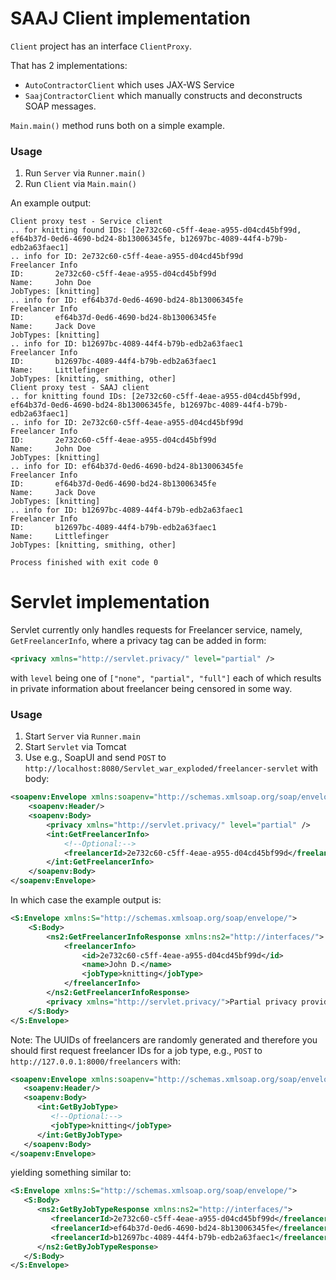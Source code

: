 SAAJ Client implementation
===

`Client` project has an interface `ClientProxy`.

That has 2 implementations:
- `AutoContractorClient` which uses JAX-WS Service
- `SaajContractorClient` which manually constructs and deconstructs SOAP messages.

`Main.main()` method runs both on a simple example.

### Usage

1. Run `Server` via `Runner.main()`
2. Run `Client` via `Main.main()`

An example output:
```
Client proxy test - Service client
.. for knitting found IDs: [2e732c60-c5ff-4eae-a955-d04cd45bf99d, ef64b37d-0ed6-4690-bd24-8b13006345fe, b12697bc-4089-44f4-b79b-edb2a63faec1]
.. info for ID: 2e732c60-c5ff-4eae-a955-d04cd45bf99d
Freelancer Info
ID:       2e732c60-c5ff-4eae-a955-d04cd45bf99d
Name:     John Doe
JobTypes: [knitting]
.. info for ID: ef64b37d-0ed6-4690-bd24-8b13006345fe
Freelancer Info
ID:       ef64b37d-0ed6-4690-bd24-8b13006345fe
Name:     Jack Dove
JobTypes: [knitting]
.. info for ID: b12697bc-4089-44f4-b79b-edb2a63faec1
Freelancer Info
ID:       b12697bc-4089-44f4-b79b-edb2a63faec1
Name:     Littlefinger
JobTypes: [knitting, smithing, other]
Client proxy test - SAAJ client
.. for knitting found IDs: [2e732c60-c5ff-4eae-a955-d04cd45bf99d, ef64b37d-0ed6-4690-bd24-8b13006345fe, b12697bc-4089-44f4-b79b-edb2a63faec1]
.. info for ID: 2e732c60-c5ff-4eae-a955-d04cd45bf99d
Freelancer Info
ID:       2e732c60-c5ff-4eae-a955-d04cd45bf99d
Name:     John Doe
JobTypes: [knitting]
.. info for ID: ef64b37d-0ed6-4690-bd24-8b13006345fe
Freelancer Info
ID:       ef64b37d-0ed6-4690-bd24-8b13006345fe
Name:     Jack Dove
JobTypes: [knitting]
.. info for ID: b12697bc-4089-44f4-b79b-edb2a63faec1
Freelancer Info
ID:       b12697bc-4089-44f4-b79b-edb2a63faec1
Name:     Littlefinger
JobTypes: [knitting, smithing, other]

Process finished with exit code 0

```

Servlet implementation
===

Servlet currently only handles requests for Freelancer service,
namely, `GetFreelancerInfo`, where a privacy tag can be added in form:
```xml
<privacy xmlns="http://servlet.privacy/" level="partial" />
```

with `level` being one of `["none", "partial", "full"]` each of which
results in private information about freelancer being censored in some way.

### Usage

1. Start `Server` via `Runner.main`
2. Start `Servlet` via Tomcat
3. Use e.g., SoapUI and send `POST` to `http://localhost:8080/Servlet_war_exploded/freelancer-servlet` with body:
```xml
<soapenv:Envelope xmlns:soapenv="http://schemas.xmlsoap.org/soap/envelope/" xmlns:int="http://interfaces/">
    <soapenv:Header/>
    <soapenv:Body>
        <privacy xmlns="http://servlet.privacy/" level="partial" />
        <int:GetFreelancerInfo>
            <!--Optional:-->
            <freelancerId>2e732c60-c5ff-4eae-a955-d04cd45bf99d</freelancerId>
        </int:GetFreelancerInfo>
    </soapenv:Body>
</soapenv:Envelope>
```

In which case the example output is:
```xml
<S:Envelope xmlns:S="http://schemas.xmlsoap.org/soap/envelope/">
    <S:Body>
        <ns2:GetFreelancerInfoResponse xmlns:ns2="http://interfaces/">
            <freelancerInfo>
                <id>2e732c60-c5ff-4eae-a955-d04cd45bf99d</id>
                <name>John D.</name>
                <jobType>knitting</jobType>
            </freelancerInfo>
        </ns2:GetFreelancerInfoResponse>
        <privacy xmlns="http://servlet.privacy/">Partial privacy provided.</privacy>
    </S:Body>
</S:Envelope>
```

Note: The UUIDs of freelancers are randomly generated and therefore you
should first request freelancer IDs for a job type, e.g., `POST` to `http://127.0.0.1:8000/freelancers` with:
```xml
<soapenv:Envelope xmlns:soapenv="http://schemas.xmlsoap.org/soap/envelope/" xmlns:int="http://interfaces/">
   <soapenv:Header/>
   <soapenv:Body>
      <int:GetByJobType>
         <!--Optional:-->
         <jobType>knitting</jobType>
      </int:GetByJobType>
   </soapenv:Body>
</soapenv:Envelope>
```

yielding something similar to:
```xml
<S:Envelope xmlns:S="http://schemas.xmlsoap.org/soap/envelope/">
   <S:Body>
      <ns2:GetByJobTypeResponse xmlns:ns2="http://interfaces/">
         <freelancerId>2e732c60-c5ff-4eae-a955-d04cd45bf99d</freelancerId>
         <freelancerId>ef64b37d-0ed6-4690-bd24-8b13006345fe</freelancerId>
         <freelancerId>b12697bc-4089-44f4-b79b-edb2a63faec1</freelancerId>
      </ns2:GetByJobTypeResponse>
   </S:Body>
</S:Envelope>
```